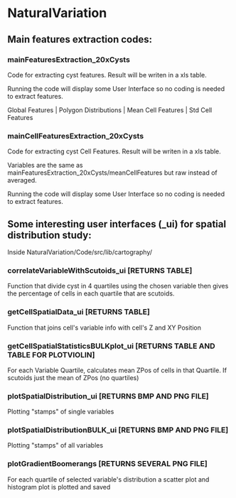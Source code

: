 # NaturalVariation

## Main features extraction codes:

### mainFeaturesExtraction_20xCysts

Code for extracting cyst features.
Result will be writen in a xls table.

Running the code will display some User Interface  so no coding is needed to extract features.

Global Features | Polygon Distributions | Mean Cell Features | Std Cell Features


### mainCellFeaturesExtraction_20xCysts

Code for extracting cyst Cell Features.
Result will be writen in a xls table.

Variables are the same as mainFeaturesExtraction_20xCysts/meanCellFeatures but raw
instead of averaged.

Running the code will display some User Interface  so no coding is needed to extract features.

## Some interesting user interfaces (_ui) for spatial distribution study:

Inside NaturalVariation/Code/src/lib/cartography/

### correlateVariableWithScutoids_ui [RETURNS TABLE]
Function that divide cyst in 4 quartiles 
using the chosen variable
then gives the percentage of cells in each quartile
that are scutoids.

### getCellSpatialData_ui [RETURNS TABLE]
Function that joins cell's variable info with cell's Z and XY Position
   
### getCellSpatialStatisticsBULKplot_ui [RETURNS TABLE AND TABLE FOR PLOTVIOLIN]
For each Variable Quartile, calculates mean ZPos of cells in that Quartile.
If scutoids just the mean of ZPos (no quartiles)
    
### plotSpatialDistribution_ui [RETURNS BMP AND PNG FILE]
Plotting "stamps" of single variables

### plotSpatialDistributionBULK_ui [RETURNS BMP AND PNG FILE]
Plotting "stamps" of all variables

### plotGradientBoomerangs [RETURNS SEVERAL PNG FILE]
For each quartile of selected variable's distribution
a scatter plot and histogram plot is plotted and saved

